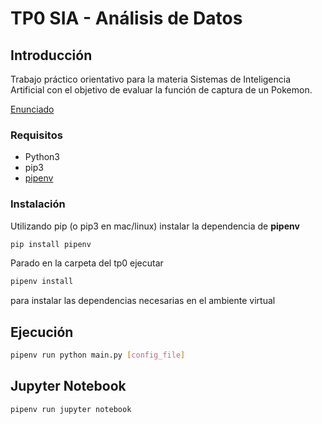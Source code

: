 
# TP0 SIA - Análisis de Datos

## Introducción

Trabajo práctico orientativo para la materia Sistemas de Inteligencia Artificial con el
objetivo de evaluar la función de captura de un Pokemon.

[Enunciado](docs/SIA_TP0.pdf)

### Requisitos

- Python3
- pip3
- [pipenv](https://pypi.org/project/pipenv/)

### Instalación

Utilizando pip (o pip3 en mac/linux) instalar la dependencia de **pipenv**

```sh
pip install pipenv
```

Parado en la carpeta del tp0 ejecutar

```sh
pipenv install
```

para instalar las dependencias necesarias en el ambiente virtual

## Ejecución

```sh
pipenv run python main.py [config_file]
```

## Jupyter Notebook

```sh
pipenv run jupyter notebook
```

